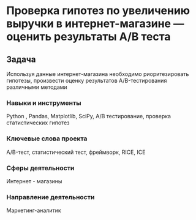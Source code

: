 # Проверка гипотез по увеличению выручки в интернет-магазине — оценить результаты A/B теста 

## Задача 
Используя данные интернет-магазина необходимо риоритезировать гипотезы, произвести оценку результатов A/B-тестирования различными методами 

### Навыки и инструменты 
Python , Pandas, Matplotlib, SciPy, A/B тестирование, проверка статистических гипотез 

### Ключевые слова проекта 
A/B-тест, статистический тест, фреймворк, RICE, ICE

### Сферы деятельности 
Интернет - магазины 

 
### Направление деятельности 
Маркетинг-аналитик 
